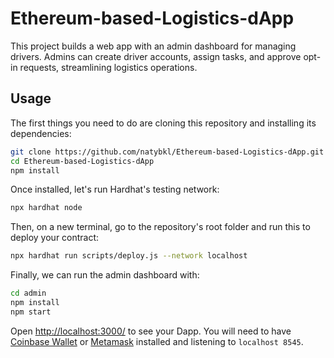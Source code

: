 # Ethereum-based-Logistics-dApp

This project builds a web app with an admin dashboard for managing drivers. Admins can create driver accounts, assign tasks, and approve opt-in requests, streamlining logistics operations.


## Usage

The first things you need to do are cloning this repository and installing its
dependencies:

```sh
git clone https://github.com/natybkl/Ethereum-based-Logistics-dApp.git
cd Ethereum-based-Logistics-dApp
npm install
```

Once installed, let's run Hardhat's testing network:

```sh
npx hardhat node
```

Then, on a new terminal, go to the repository's root folder and run this to
deploy your contract:

```sh
npx hardhat run scripts/deploy.js --network localhost
```

Finally, we can run the admin dashboard with:

```sh
cd admin
npm install
npm start
```

Open [http://localhost:3000/](http://localhost:3000/) to see your Dapp. You will
need to have [Coinbase Wallet](https://www.coinbase.com/wallet) or [Metamask](https://metamask.io) installed and listening to
`localhost 8545`.


